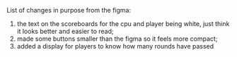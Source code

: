 






List of changes in purpose from the figma:
1. the text on the scoreboards for the cpu and player being white, just think it looks better and easier to read;
2. made some buttons smaller than the figma so it feels more compact;
3. added a display for players to know how many rounds have passed